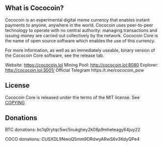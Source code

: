 What is Cococoin?
----------------

Cococoin is an experimental digital meme currency that enables instant payments to
anyone, anywhere in the world. Cococoin uses peer-to-peer technology to operate
with no central authority: managing transactions and issuing money are carried
out collectively by the network. Cococoin Core is the name of open source
software which enables the use of this currency.

For more information, as well as an immediately useable, binary version of
the Cococoin Core software, see the release tab.

Website: https://cococoin.lol
Mining Pool: http://cococoin.lol:8080
Explorer: http://cococoin.lol:3001/
Official Telegram https:/t.me/cococoin_pow

License
-------

Cococoin Core is released under the terms of the MIT license. See [COPYING](COPYING) 

Donations 
---------
BTC donations: bc1q0rytqc5wc5nukghey2k08p9mheteagy64juy22

COCO donations: CUSXDL9NwoQ5mm9DRdwyARwS6v3KdyQPe4
